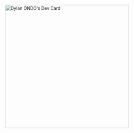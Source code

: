 <a href="https://app.daily.dev/genese_estivale"><img src="https://api.daily.dev/devcards/8234e00585ec4d528f341d7f595eebb1.png?r=4be" width="400" alt="Dylan ONDO's Dev Card"/></a>
